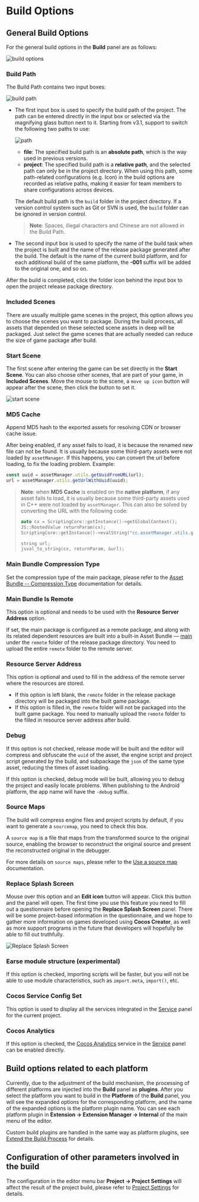 # Build Options

## General Build Options

For the general build options in the **Build** panel are as follows:

![build options](./build-options/options.png)

### Build Path

The Build Path contains two input boxes:

![build path](./build-options/build-path.png)

- The first input box is used to specify the build path of the project. The path can be entered directly in the input box or selected via the magnifying glass button next to it. Starting from v3.1, support to switch the following two paths to use:

    ![path](./build-options/path.png)

    - **file**: The specified build path is an **absolute path**, which is the way used in previous versions.
    - **project**: The specified build path is a **relative path**, and the selected path can only be in the project directory. When using this path, some path-related configurations (e.g. Icon) in the build options are recorded as relative paths, making it easier for team members to share configurations across devices.

    The default build path is the `build` folder in the project directory. If a version control system such as Git or SVN is used, the `build` folder can be ignored in version control.

    > **Note**: Spaces, illegal characters and Chinese are not allowed in the Build Path.

- The second input box is used to specify the name of the build task when the project is built and the name of the release package generated after the build. The default is the name of the current build platform, and for each additional build of the same platform, the **-001** suffix will be added to the original one, and so on.

After the build is completed, click the folder icon behind the input box to open the project release package directory.

### Included Scenes

There are usually multiple game scenes in the project, this option allows you to choose the scenes you want to package. During the build process, all assets that depended on these selected scene assets in deep will be packaged. Just select the game scenes that are actually needed can reduce the size of game package after build.

### Start Scene

The first scene after entering the game can be set directly in the **Start Scene**. You can also choose other scenes, that are part of your game, in **Included Scenes**. Move the mouse to the scene, a `move up icon` button will appear after the scene, then click the button to set it.

![start scene](./build-options/start_scene.png)

### MD5 Cache

Append MD5 hash to the exported assets for resolving CDN or browser cache issue.

After being enabled, if any asset fails to load, it is because the renamed new file can not be found. It is usually because some third-party assets were not loaded by `assetManager`. If this happens, you can convert the url before loading, to fix the loading problem. Example:

```typescript
const uuid = assetManager.utils.getUuidFromURL(url);
url = assetManager.utils.getUrlWithUuid(uuid);
```

> **Note**: when **MD5 Cache** is enabled on the **native platform**, if any asset fails to load, it is usually because some third-party assets used in C++ were not loaded by `assetManager`. This can also be solved by converting the URL with the following code:
>
> ```cpp
> auto cx = ScriptingCore::getInstance()->getGlobalContext();
> JS::RootedValue returnParam(cx);
> ScriptingCore::getInstance()->evalString("cc.assetManager.utils.getUrlWithUuid(cc.assetManager.utils.getUuidFromURL('url'))", &returnParam);
>
> string url;
> jsval_to_string(cx, returnParam, &url);
> ```

### Main Bundle Compression Type

Set the compression type of the main package, please refer to the [Asset Bundle -- Compression Type](../../asset/bundle.md#compression-type) documentation for details.

### Main Bundle Is Remote

This option is optional and needs to be used with the **Resource Server Address** option.

If set, the main package is configured as a remote package, and along with its related dependent resources are built into a built-in Asset Bundle — [main](../../asset/bundle.md#the-built-in-asset-bundle) under the `remote` folder of the release package directory. You need to upload the entire `remote` folder to the remote server.

### Resource Server Address

This option is optional and used to fill in the address of the remote server where the resources are stored.

- If this option is left blank, the `remote` folder in the release package directory will be packaged into the built game package.
- If this option is filled in, the `remote` folder will not be packaged into the built game package. You need to manually upload the `remote` folder to the filled in resource server address after build.

### Debug

If this option is not checked, release mode will be built and the editor will compress and obfuscate the `uuid` of the asset, the engine script and project script generated by the build, and subpackage the `json` of the same type asset, reducing the times of asset loading.

If this option is checked, debug mode will be built, allowing you to debug the project and easily locate problems. When publishing to the Android platform, the app name will have the `-debug` suffix.

### Source Maps

The build will compress engine files and project scripts by default, if you want to generate a `sourcemap`, you need to check this box.

A `source map` is a file that maps from the transformed source to the original source, enabling the browser to reconstruct the original source and present the reconstructed original in the debugger.

For more details on `source maps`, please refer to the [Use a source map](https://developer.mozilla.org/en-US/docs/Tools/Debugger/How_to/Use_a_source_map) documentation.

### Replace Splash Screen

Mouse over this option and an **Edit icon** button will appear. Click this button and the panel will open. The first time you use this feature you need to fill out a questionnaire before opening the **Replace Splash Screen** panel. There will be some project-based information in the questionnaire, and we hope to gather more information on games developed using **Cocos Creator**, as well as more support programs in the future that developers will hopefully be able to fill out truthfully.

![Replace Splash Screen](build-options/splash-setting.png)

### Earse module structure (experimental)

If this option is checked, importing scripts will be faster, but you will not be able to use module characteristics, such as `import.meta`, `import()`, etc.

<!--
### 内联所有 SpriteFrame
自动合并资源时，将所有 SpriteFrame 与被依赖的资源合并到同一个包中。建议网页平台开启，启用后会略微增大总包体，多消耗一点点网络流量，但是能显著减少网络请求数量。建议原生平台关闭，因为会增大热更新时的体积。

### Merge all JSON that the Start Scene depends on

When merging assets automatically, all `JSON` files that the **Start Scene** depends on are merged into the package that contains the **Start Scene**. This option is disabled by default. When enabled, it will not increase the overall game size, but if these `JSON` is also used by other scenes, then CPU overhead may increase slightly when they are loaded again.
-->

### Cocos Service Config Set

This option is used to display all the services integrated in the [Service](https://service.cocos.com/document/en/) panel for the current project.

### Cocos Analytics

If this option is checked, the [Cocos Analytics](https://n-analytics.cocos.com/docs/en/) service in the [Service](https://service.cocos.com/document/en/) panel can be enabled directly.

## Build options related to each platform

Currently, due to the adjustment of the build mechanism, the processing of different platforms are injected into the **Build** panel as **plugins**. After you select the platform you want to build in the **Platform** of the **Build** panel, you will see the expanded options for the corresponding platform, and the name of the expanded options is the platform plugin name. You can see each platform plugin in **Extension -> Extension Manager -> Internal** of the main menu of the editor.

Custom build plugins are handled in the same way as platform plugins, see [Extend the Build Process](custom-build-plugin.md) for details.

## Configuration of other parameters involved in the build

The configuration in the editor menu bar **Project -> Project Settings** will affect the result of the project build, please refer to [Project Settings](../project/index.md) for details.

